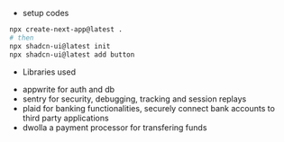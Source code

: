 - setup codes

```bash
npx create-next-app@latest .
# then
npx shadcn-ui@latest init
npx shadcn-ui@latest add button

```
+ Libraries used
- appwrite for auth and db
- sentry for security, debugging, tracking and session replays
- plaid for banking functionalities, securely connect bank accounts to third party applications
- dwolla a payment processor for transfering funds